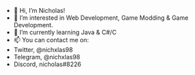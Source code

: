 - 👋 Hi, I’m Nicholas!
- 👀 I’m interested in Web Development, Game Modding & Game Development.
- 🌱 I’m currently learning Java & C#/C
- 📫 You can contact me on:
- Twitter, @nichxlas98
- Telegram, @nichxlas98
- Discord, nicholas#8226

<!---
nichxlas98/nichxlas98 is a ✨ special ✨ repository because its `README.md` (this file) appears on your GitHub profile.
You can click the Preview link to take a look at your changes.
--->
